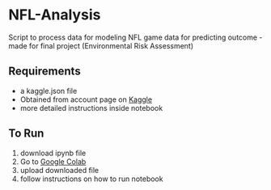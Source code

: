 # NFL-Analysis
Script to process data for modeling NFL game data for predicting outcome - made for final project (Environmental Risk Assessment)

## Requirements

- a kaggle.json file
- Obtained from account page on [Kaggle](https://kaggle.com)
- more detailed instructions inside notebook


## To Run

1. download ipynb file
2. Go to [Google Colab](https://colab.research.google.com)
3. upload downloaded file
4. follow instructions on how to run notebook
